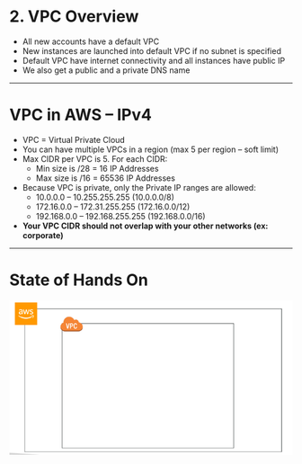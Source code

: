 # 2. VPC Overview

- All new accounts have a default VPC
- New instances are launched into default VPC if no subnet is specified
- Default VPC have internet connectivity and all instances have public IP
- We also get a public and a private DNS name

---

# VPC in AWS – IPv4

- VPC = Virtual Private Cloud
- You can have multiple VPCs in a region (max 5 per region – soft limit)
- Max CIDR per VPC is 5. For each CIDR:
    - Min size is /28 = 16 IP Addresses
    - Max size is /16 = 65536 IP Addresses
- Because VPC is private, only the Private IP ranges are allowed:
    - 10.0.0.0 – 10.255.255.255 (10.0.0.0/8)
    - 172.16.0.0 – 172.31.255.255 (172.16.0.0/12)
    - 192.168.0.0 – 192.168.255.255 (192.168.0.0/16)
- **Your VPC CIDR should not overlap with your other networks (ex: corporate)**

---

# State of Hands On

![2%20VPC%20Overview/Untitled.png](2%20VPC%20Overview/Untitled.png)